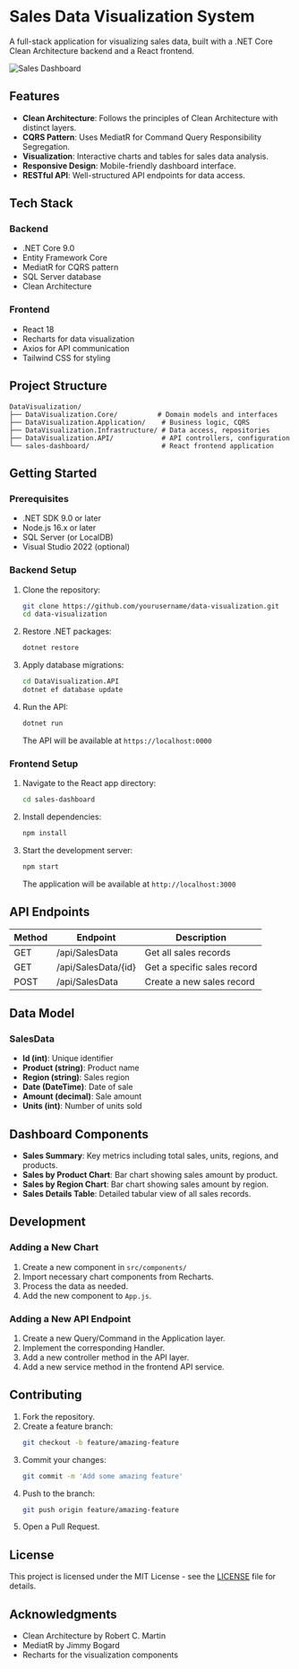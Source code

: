 # Sales Data Visualization System

A full-stack application for visualizing sales data, built with a .NET Core Clean Architecture backend and a React frontend.

![Sales Dashboard](https://your-image-url.com)

## Features

- **Clean Architecture**: Follows the principles of Clean Architecture with distinct layers.
- **CQRS Pattern**: Uses MediatR for Command Query Responsibility Segregation.
- **Visualization**: Interactive charts and tables for sales data analysis.
- **Responsive Design**: Mobile-friendly dashboard interface.
- **RESTful API**: Well-structured API endpoints for data access.

## Tech Stack

### Backend
- .NET Core 9.0
- Entity Framework Core
- MediatR for CQRS pattern
- SQL Server database
- Clean Architecture

### Frontend
- React 18
- Recharts for data visualization
- Axios for API communication
- Tailwind CSS for styling

## Project Structure
```
DataVisualization/
├── DataVisualization.Core/          # Domain models and interfaces
├── DataVisualization.Application/    # Business logic, CQRS
├── DataVisualization.Infrastructure/ # Data access, repositories
├── DataVisualization.API/            # API controllers, configuration
└── sales-dashboard/                  # React frontend application
```

## Getting Started

### Prerequisites

- .NET SDK 9.0 or later
- Node.js 16.x or later
- SQL Server (or LocalDB)
- Visual Studio 2022 (optional)

### Backend Setup

1. Clone the repository:
   ```bash
   git clone https://github.com/yourusername/data-visualization.git
   cd data-visualization
   ```
2. Restore .NET packages:
   ```bash
   dotnet restore
   ```
3. Apply database migrations:
   ```bash
   cd DataVisualization.API
   dotnet ef database update
   ```
4. Run the API:
   ```bash
   dotnet run
   ```
   The API will be available at `https://localhost:0000`

### Frontend Setup

1. Navigate to the React app directory:
   ```bash
   cd sales-dashboard
   ```
2. Install dependencies:
   ```bash
   npm install
   ```
3. Start the development server:
   ```bash
   npm start
   ```
   The application will be available at `http://localhost:3000`

## API Endpoints

| Method | Endpoint            | Description                     |
|--------|---------------------|---------------------------------|
| GET    | /api/SalesData      | Get all sales records          |
| GET    | /api/SalesData/{id} | Get a specific sales record    |
| POST   | /api/SalesData      | Create a new sales record      |

## Data Model

### SalesData
- **Id (int)**: Unique identifier
- **Product (string)**: Product name
- **Region (string)**: Sales region
- **Date (DateTime)**: Date of sale
- **Amount (decimal)**: Sale amount
- **Units (int)**: Number of units sold

## Dashboard Components

- **Sales Summary**: Key metrics including total sales, units, regions, and products.
- **Sales by Product Chart**: Bar chart showing sales amount by product.
- **Sales by Region Chart**: Bar chart showing sales amount by region.
- **Sales Details Table**: Detailed tabular view of all sales records.

## Development

### Adding a New Chart

1. Create a new component in `src/components/`
2. Import necessary chart components from Recharts.
3. Process the data as needed.
4. Add the new component to `App.js`.

### Adding a New API Endpoint

1. Create a new Query/Command in the Application layer.
2. Implement the corresponding Handler.
3. Add a new controller method in the API layer.
4. Add a new service method in the frontend API service.

## Contributing

1. Fork the repository.
2. Create a feature branch:
   ```bash
   git checkout -b feature/amazing-feature
   ```
3. Commit your changes:
   ```bash
   git commit -m 'Add some amazing feature'
   ```
4. Push to the branch:
   ```bash
   git push origin feature/amazing-feature
   ```
5. Open a Pull Request.

## License

This project is licensed under the MIT License - see the [LICENSE](LICENSE) file for details.

## Acknowledgments

- Clean Architecture by Robert C. Martin
- MediatR by Jimmy Bogard
- Recharts for the visualization components

